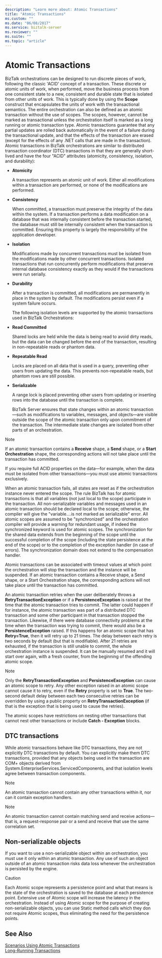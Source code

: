 ```yaml
---
description: "Learn more about: Atomic Transactions"
title: "Atomic Transactions"
ms.custom: ""
ms.date: "06/08/2017"
ms.service: biztalk-server
ms.reviewer: ""
ms.suite: ""
ms.topic: "article"
---
```

# Atomic Transactions
BizTalk orchestrations can be designed to run discrete pieces of work, following the classic 'ACID' concept of a transaction. These discrete or atomic units of work, when performed, move the business process from one consistent state to a new, consistent and durable state that is isolated from other units of work. This is typically done by using the **Scope** construct that encapsulates the units of work with the transactional semantics. The entire orchestration can also be defined as an atomic transaction without the use of scopes. The scopes, however, cannot be marked as transactional unless the orchestration itself is marked as a long running or atomic transaction type. Atomic transactions guarantee that any partial updates are rolled back automatically in the event of a failure during the transactional update, and that the effects of the transaction are erased (except for the effects of any .NET calls that are made in the transaction). Atomic transactions in BizTalk orchestrations are similar to distributed transaction coordinator (DTC) transactions in that they are generally short-lived and have the four "ACID" attributes (atomicity, consistency, isolation, and durability):  
  
- **Atomicity**  
  
   A transaction represents an atomic unit of work. Either all modifications within a transaction are performed, or none of the modifications are performed.  
  
- **Consistency**  
  
   When committed, a transaction must preserve the integrity of the data within the system. If a transaction performs a data modification on a database that was internally consistent before the transaction started, the database must still be internally consistent when the transaction is committed. Ensuring this property is largely the responsibility of the application developer.  
  
- **Isolation**  
  
   Modifications made by concurrent transactions must be isolated from the modifications made by other concurrent transactions. Isolated transactions that run concurrently perform modifications that preserve internal database consistency exactly as they would if the transactions were run serially.  
  
- **Durability**  
  
   After a transaction is committed, all modifications are permanently in place in the system by default. The modifications persist even if a system failure occurs.  
  
  The following isolation levels are supported by the atomic transactions used in BizTalk Orchestrations:  
  
- **Read Committed**  
  
   Shared locks are held while the data is being read to avoid dirty reads, but the data can be changed before the end of the transaction, resulting in non-repeatable reads or phantom data.  
  
- **Repeatable Read**  
  
   Locks are placed on all data that is used in a query, preventing other users from updating the data. This prevents non-repeatable reads, but phantom rows are still possible.  
  
- **Serializable**  
  
   A range lock is placed preventing other users from updating or inserting rows into the database until the transaction is complete.  
  
  BizTalk Server ensures that state changes within an atomic transaction—such as modifications to variables, messages, and objects—are visible outside the scope of the atomic transaction only upon commitment of the transaction. The intermediate state changes are isolated from other parts of an orchestration.  
  
> [!NOTE]
>  If an atomic transaction contains a **Receive** shape, a **Send** shape, or a **Start Orchestration** shape, the corresponding actions will not take place until the transaction has committed.  
  
 If you require full ACID properties on the data—for example, when the data must be isolated from other transactions—you must use atomic transactions exclusively.  
  
 When an atomic transaction fails, all states are reset as if the orchestration instance never entered the scope. The rule BizTalk has for atomic transactions is that all variables (not just local to the scope) participate in the transaction. All non-serializable variables and messages used in an atomic transaction should be declared local to the scope; otherwise, the compiler will give the "variable….is not marked as serializable" error. All atomic scopes are assumed to be "synchronized" and the orchestration compiler will provide a warning for redundant usage, if indeed the synchronized keyword is used for atomic scopes. The synchronization for the shared data extends from the beginning of the scope until the successful completion of the scope (including the state persistence at the end of the scope) or to the completion of the exception handler (in case of errors). The synchronization domain does not extend to the compensation handler.  
  
 Atomic transactions can be associated with timeout values at which point the orchestration will stop the transaction and the instance will be suspended. If an atomic transaction contains a Receive shape, a Send shape, or a Start Orchestration shape, the corresponding actions will not take place until the transaction has committed.  
  
 An atomic transaction retries when the user deliberately throws a **RetryTransactionException** or if a **PersistenceException** is raised at the time that the atomic transaction tries to commit. The latter could happen if for instance, the atomic transaction was part of a distributed DTC transaction and some other participant in that transaction stopped the transaction. Likewise, if there were database connectivity problems at the time when the transaction was trying to commit, there would also be a **PersistenceException** raised. If this happens for an atomic scope that has **Retry=True**, then it will retry up to 21 times. The delay between each retry is two seconds by default (but that is modifiable). After 21 retries are exhausted, if the transaction is still unable to commit, the whole orchestration instance is suspended. It can be manually resumed and it will start over again, with a fresh counter, from the beginning of the offending atomic scope.  
  
> [!NOTE]
>  Only the **RetryTransactionException** and **PersistenceException** can cause an atomic scope to retry. Any other exception raised in an atomic scope cannot cause it to retry, even if the **Retry** property is set to **True**. The two-second default delay between each two consecutive retries can be overridden by using a public property on **RetryTransactionException** (if that is the exception that is being used to cause the retries).  
  
 The atomic scopes have restrictions on nesting other transactions that cannot nest other transactions or include **Catch - Exception** blocks.  
  
## DTC transactions  
 While atomic transactions behave like DTC transactions, they are not explicitly DTC transactions by default. You can explicitly make them DTC transactions, provided that any objects being used in the transaction are COM+ objects derived from System.EnterpriseServices.ServicedComponents, and that isolation levels agree between transaction components.  
  
> [!NOTE]
>  An atomic transaction cannot contain any other transactions within it, nor can it contain exception handlers.  
  
> [!NOTE]
>  An atomic transaction cannot contain matching send and receive actions—that is, a request-response pair or a send and receive that use the same correlation set.  
  
## Non-serializable objects  
 If you want to use a non-serializable object within an orchestration, you must use it only within an atomic transaction. Any use of such an object outside of an atomic transaction risks data loss whenever the orchestration is persisted by the engine.  
  
> [!CAUTION]
>  Each Atomic scope represents a persistence point and what that means is the state of the orchestration is saved to the database at each persistence point. Extensive use of Atomic scope will increase the latency in the orchestration. Instead of using Atomic scope for the purpose of creating non-serializable objects, you can use Static method calls which they don not require Atomic scopes, thus eliminating the need for the persistence points.  
  
## See Also  
 [Scenarios Using Atomic Transactions](../core/scenarios-using-atomic-transactions.md)   
 [Long-Running Transactions](../core/long-running-transactions.md)

